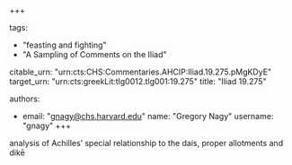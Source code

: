+++

tags:
- "feasting and fighting"
- "A Sampling of Comments on the Iliad"

citable_urn: "urn:cts:CHS:Commentaries.AHCIP:Iliad.19.275.pMgKDyE"
target_urn: "urn:cts:greekLit:tlg0012.tlg001:19.275"
title: "Iliad 19.275"

authors:
- email: "gnagy@chs.harvard.edu"
  name: "Gregory Nagy"
  username: "gnagy"
+++

<p>analysis of Achilles’ special relationship to the dais, proper allotments and dikē</p>